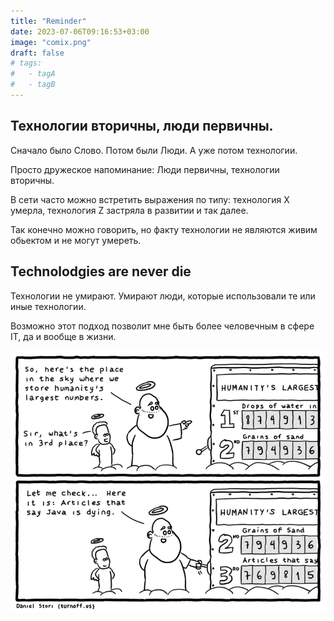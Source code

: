 ```yaml
---
title: "Reminder"
date: 2023-07-06T09:16:53+03:00
image: "comix.png"
draft: false
# tags:
#   - tagA
#   - tagB
---
```


## Технологии вторичны, люди первичны.

Сначало было Слово. Потом были Люди. А уже потом технологии.

Просто дружеское напоминание: Люди первичны, технологии вторичны.

В сети часто можно встретить выражения по типу: технология X умерла, технология Z застряла в развитии и так далее.

Так конечно можно говорить, но факту технологии не являются живим обьектом и не могут умереть.


## Technolodgies are never die

Технологии не умирают. Умирают люди, которые использовали те или иные технологии.

Возможно этот подход позволит мне быть более человечным в сфере IT, да и вообще в жизни.

![](comix.png)